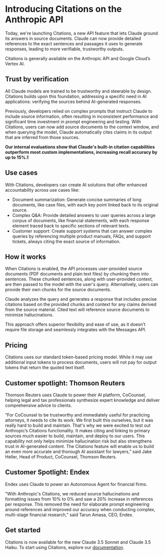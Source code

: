 # Introducing Citations on the Anthropic API

Today, we're launching Citations, a new API feature that lets Claude ground its answers in source documents. Claude can now provide detailed references to the exact sentences and passages it uses to generate responses, leading to more verifiable, trustworthy outputs.

Citations is generally available on the Anthropic API and Google Cloud’s Vertex AI.

## Trust by verification

All Claude models are trained to be trustworthy and steerable by design. Citations builds upon this foundation, addressing a specific need in AI applications: verifying the sources behind AI-generated responses.

Previously, developers relied on complex prompts that instruct Claude to include source information, often resulting in inconsistent performance and significant time investment in prompt engineering and testing. With Citations, users can now add source documents to the context window, and when querying the model, Claude automatically cites claims in its output that are inferred from those sources.

**Our internal evaluations show that Claude's built-in citation capabilities outperform most custom implementations, increasing recall accuracy by up to 15%.1**

## Use cases

With Citations, developers can create AI solutions that offer enhanced accountability across use cases like:

- Document summarization: Generate concise summaries of long documents, like case files, with each key point linked back to its original source.
- Complex Q&A: Provide detailed answers to user queries across a large corpus of documents, like financial statements, with each response element traced back to specific sections of relevant texts.
- Customer support: Create support systems that can answer complex queries by referencing multiple product manuals, FAQs, and support tickets, always citing the exact source of information.

## How it works

When Citations is enabled, the API processes user-provided source documents (PDF documents and plain text files) by chunking them into sentences. These chunked sentences, along with user-provided context, are then passed to the model with the user's query. Alternatively, users can provide their own chunks for the source documents.

Claude analyzes the query and generates a response that includes precise citations based on the provided chunks and context for any claims derived from the source material. Cited text will reference source documents to minimize hallucinations.

This approach offers superior flexibility and ease of use, as it doesn't require file storage and seamlessly integrates with the Messages API.

## Pricing

Citations uses our standard token-based pricing model. While it may use additional input tokens to process documents, users will not pay for output tokens that return the quoted text itself.

## Customer spotlight: Thomson Reuters

Thomson Reuters uses Claude to power their AI platform, CoCounsel, helping legal and tax professionals synthesize expert knowledge and deliver comprehensive advice to clients.

“For CoCounsel to be trustworthy and immediately useful for practicing attorneys, it needs to cite its work. We first built this ourselves, but it was really hard to build and maintain. That's why we were excited to test out Anthropic’s Citations functionality. It makes citing and linking to primary sources much easier to build, maintain, and deploy to our users. This capability not only helps minimize hallucination risk but also strengthens trust in AI-generated content. The Citations feature will enable us to build an even more accurate and thorough AI assistant for lawyers,” said Jake Heller, Head of Product, CoCounsel, Thomson Reuters.

## Customer Spotlight: Endex

Endex uses Claude to power an Autonomous Agent for financial firms.

"With Anthropic's Citations, we reduced source hallucinations and formatting issues from 10% to 0% and saw a 20% increase in references per response. This removed the need for elaborate prompt engineering around references and improved our accuracy when conducting complex, multi-stage financial research,” said Tarun Amasa, CEO, Endex.

## Get started

Citations is now available for the new Claude 3.5 Sonnet and Claude 3.5 Haiku. To start using Citations, explore our [documentation](https://docs.anthropic.com/en/docs/build-with-claude/citations).
